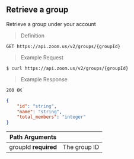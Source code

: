 ## Retrieve a group

Retrieve a group under your account

> Definition

```shell
GET https://api.zoom.us/v2/groups/{groupId}
```

> Example Request

```shell
$ curl https://api.zoom.us/v2/groups/{groupId}
```

> Example Response

```text
200 OK
```

```json
{
    "id": "string",
    "name": "string",
    "total_members": "integer"
}
```

Path Arguments | &nbsp;
--- | ---
groupId **required** | The group ID

